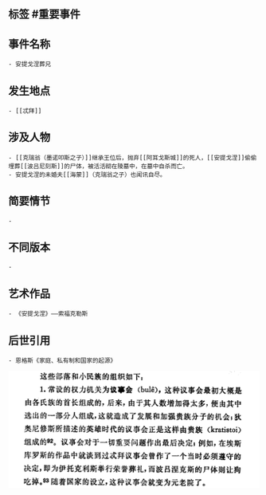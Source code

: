 ## 标签  #重要事件
## 事件名称
	- 安提戈涅葬兄
## 发生地点
	- [[忒拜]]
## 涉及人物
	- [[克瑞翁（墨诺叩斯之子）]]继承王位后，抛弃[[阿耳戈斯城]]的死人，[[安提戈涅]]偷偷埋葬[[波吕尼刻斯]]的尸体，被活活砌在陵墓中，在墓中自杀而亡。
	- 安提戈涅的未婚夫[[海蒙]]（克瑞翁之子）也闻讯自尽。
## 简要情节
	-
## 不同版本
	-
## 艺术作品
	- 《安提戈涅》——索福克勒斯
## 后世引用
	- 恩格斯《家庭、私有制和国家的起源》
 ![](../assets/恩格斯-《家庭、私有制和国家的起源》P102.png)
